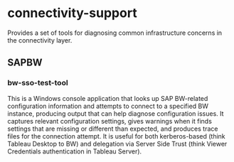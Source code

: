 # connectivity-support
Provides a set of tools for diagnosing common infrastructure concerns in the connectivity layer.

## SAPBW

### bw-sso-test-tool
This is a Windows console application that looks up SAP BW-related configuration information and attempts to connect to a specified BW instance, producing output that can help diagnose configuration issues. It captures relevant configuration settings, gives warnings when it finds settings that are missing or different than expected, and produces trace files for the connection attempt. It is useful for both kerberos-based (think Tableau Desktop to BW) and delegation via Server Side Trust (think Viewer Credentials authentication in Tableau Server). 
